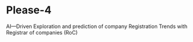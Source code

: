 # Please-4
AI—Driven Exploration and prediction of company Registration Trends with Registrar of companies (RoC)
